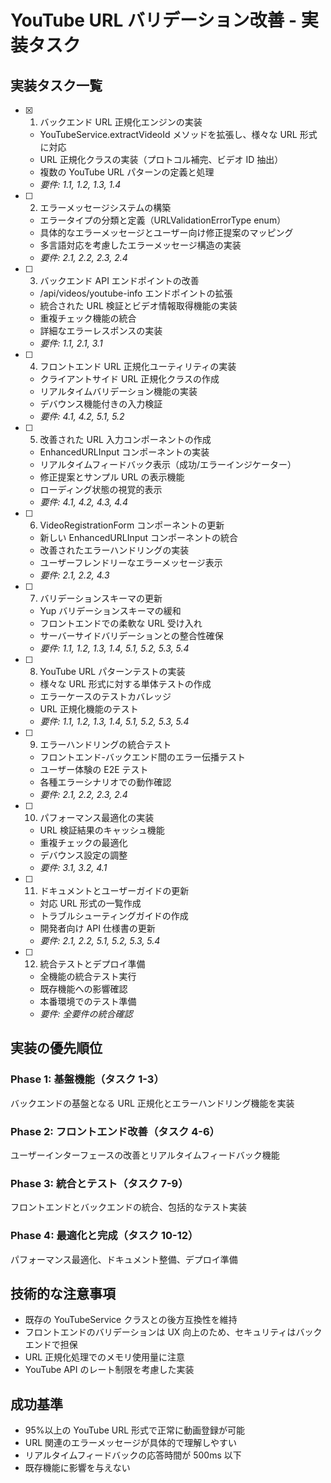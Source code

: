 # YouTube URL バリデーション改善 - 実装タスク

## 実装タスク一覧

- [x] 1. バックエンド URL 正規化エンジンの実装

  - YouTubeService.extractVideoId メソッドを拡張し、様々な URL 形式に対応
  - URL 正規化クラスの実装（プロトコル補完、ビデオ ID 抽出）
  - 複数の YouTube URL パターンの定義と処理
  - _要件: 1.1, 1.2, 1.3, 1.4_

- [ ] 2. エラーメッセージシステムの構築

  - エラータイプの分類と定義（URLValidationErrorType enum）
  - 具体的なエラーメッセージとユーザー向け修正提案のマッピング
  - 多言語対応を考慮したエラーメッセージ構造の実装
  - _要件: 2.1, 2.2, 2.3, 2.4_

- [ ] 3. バックエンド API エンドポイントの改善

  - /api/videos/youtube-info エンドポイントの拡張
  - 統合された URL 検証とビデオ情報取得機能の実装
  - 重複チェック機能の統合
  - 詳細なエラーレスポンスの実装
  - _要件: 1.1, 2.1, 3.1_

- [ ] 4. フロントエンド URL 正規化ユーティリティの実装

  - クライアントサイド URL 正規化クラスの作成
  - リアルタイムバリデーション機能の実装
  - デバウンス機能付きの入力検証
  - _要件: 4.1, 4.2, 5.1, 5.2_

- [ ] 5. 改善された URL 入力コンポーネントの作成

  - EnhancedURLInput コンポーネントの実装
  - リアルタイムフィードバック表示（成功/エラーインジケーター）
  - 修正提案とサンプル URL の表示機能
  - ローディング状態の視覚的表示
  - _要件: 4.1, 4.2, 4.3, 4.4_

- [ ] 6. VideoRegistrationForm コンポーネントの更新

  - 新しい EnhancedURLInput コンポーネントの統合
  - 改善されたエラーハンドリングの実装
  - ユーザーフレンドリーなエラーメッセージ表示
  - _要件: 2.1, 2.2, 4.3_

- [ ] 7. バリデーションスキーマの更新

  - Yup バリデーションスキーマの緩和
  - フロントエンドでの柔軟な URL 受け入れ
  - サーバーサイドバリデーションとの整合性確保
  - _要件: 1.1, 1.2, 1.3, 1.4, 5.1, 5.2, 5.3, 5.4_

- [ ] 8. YouTube URL パターンテストの実装

  - 様々な URL 形式に対する単体テストの作成
  - エラーケースのテストカバレッジ
  - URL 正規化機能のテスト
  - _要件: 1.1, 1.2, 1.3, 1.4, 5.1, 5.2, 5.3, 5.4_

- [ ] 9. エラーハンドリングの統合テスト

  - フロントエンド-バックエンド間のエラー伝播テスト
  - ユーザー体験の E2E テスト
  - 各種エラーシナリオでの動作確認
  - _要件: 2.1, 2.2, 2.3, 2.4_

- [ ] 10. パフォーマンス最適化の実装

  - URL 検証結果のキャッシュ機能
  - 重複チェックの最適化
  - デバウンス設定の調整
  - _要件: 3.1, 3.2, 4.1_

- [ ] 11. ドキュメントとユーザーガイドの更新

  - 対応 URL 形式の一覧作成
  - トラブルシューティングガイドの作成
  - 開発者向け API 仕様書の更新
  - _要件: 2.1, 2.2, 5.1, 5.2, 5.3, 5.4_

- [ ] 12. 統合テストとデプロイ準備
  - 全機能の統合テスト実行
  - 既存機能への影響確認
  - 本番環境でのテスト準備
  - _要件: 全要件の統合確認_

## 実装の優先順位

### Phase 1: 基盤機能（タスク 1-3）

バックエンドの基盤となる URL 正規化とエラーハンドリング機能を実装

### Phase 2: フロントエンド改善（タスク 4-6）

ユーザーインターフェースの改善とリアルタイムフィードバック機能

### Phase 3: 統合とテスト（タスク 7-9）

フロントエンドとバックエンドの統合、包括的なテスト実装

### Phase 4: 最適化と完成（タスク 10-12）

パフォーマンス最適化、ドキュメント整備、デプロイ準備

## 技術的な注意事項

- 既存の YouTubeService クラスとの後方互換性を維持
- フロントエンドのバリデーションは UX 向上のため、セキュリティはバックエンドで担保
- URL 正規化処理でのメモリ使用量に注意
- YouTube API のレート制限を考慮した実装

## 成功基準

- 95%以上の YouTube URL 形式で正常に動画登録が可能
- URL 関連のエラーメッセージが具体的で理解しやすい
- リアルタイムフィードバックの応答時間が 500ms 以下
- 既存機能に影響を与えない
